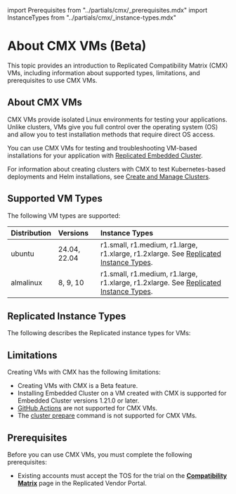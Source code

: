 import Prerequisites from "../partials/cmx/_prerequisites.mdx"
import InstanceTypes from "../partials/cmx/_instance-types.mdx"

# About CMX VMs (Beta)

This topic provides an introduction to Replicated Compatibility Matrix (CMX) VMs, including information about supported types, limitations, and prerequisites to use CMX VMs.

## About CMX VMs

CMX VMs provide isolated Linux environments for testing your applications. Unlike clusters, VMs give you full control over the operating system (OS) and allow you to test installation methods that require direct OS access.

You can use CMX VMs for testing and troubleshooting VM-based installations for your application with [Replicated Embedded Cluster](/intro-replicated#embedded-cluster).

For information about creating clusters with CMX to test Kubernetes-based deployments and Helm installations, see [Create and Manage Clusters](/vendor/testing-how-to).

## Supported VM Types

The following VM types are supported:

| Distribution | Versions | Instance Types |
| :---- | :---- | :---- |
| ubuntu | 24.04, 22.04 | r1.small, r1.medium, r1.large, r1.xlarge, r1.2xlarge. See [Replicated Instance Types](#replicated-instance-types).|
| almalinux | 8, 9, 10 | r1.small, r1.medium, r1.large, r1.xlarge, r1.2xlarge. See [Replicated Instance Types](#replicated-instance-types). |

## Replicated Instance Types

The following describes the Replicated instance types for VMs:

<InstanceTypes/>

## Limitations

Creating VMs with CMX has the following limitations:

- Creating VMs with CMX is a Beta feature.
- Installing Embedded Cluster on a VM created with CMX is supported for Embedded Cluster versions 1.21.0 or later.
- [GitHub Actions](/vendor/testing-ci-cd#replicated-github-actions) are not supported for CMX VMs. 
- The [cluster prepare](/reference/replicated-cli-cluster-prepare) command is not supported for CMX VMs.

## Prerequisites

Before you can use CMX VMs, you must complete the following prerequisites:

<Prerequisites/>

* Existing accounts must accept the TOS for the trial on the [**Compatibility Matrix**](https://vendor.replicated.com/compatibility-matrix) page in the Replicated Vendor Portal.

